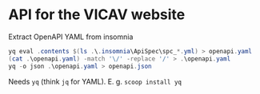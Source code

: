 # API for the VICAV website

Extract OpenAPI YAML from insomnia
```powershell
yq eval .contents $(ls .\.insomnia\ApiSpec\spc_*.yml) > openapi.yaml
(cat .\openapi.yaml) -match '\/' -replace '/' > .\openapi.yaml
yq -o json .\openapi.yaml > openapi.json
```
Needs `yq` (think `jq` for YAML). E. g. `scoop install yq`